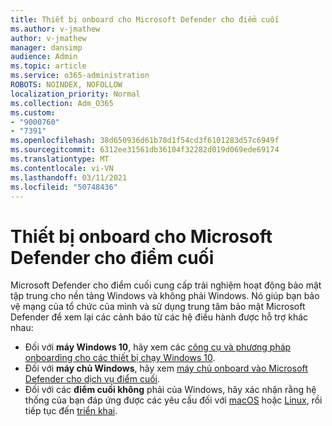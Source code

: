 ```yaml
---
title: Thiết bị onboard cho Microsoft Defender cho điểm cuối
ms.author: v-jmathew
author: v-jmathew
manager: dansimp
audience: Admin
ms.topic: article
ms.service: o365-administration
ROBOTS: NOINDEX, NOFOLLOW
localization_priority: Normal
ms.collection: Adm_O365
ms.custom:
- "9000760"
- "7391"
ms.openlocfilehash: 38d650936d61b78d1f54cd3f6101283d57c6949f
ms.sourcegitcommit: 6312ee31561db36104f32282d019d069ede69174
ms.translationtype: MT
ms.contentlocale: vi-VN
ms.lasthandoff: 03/11/2021
ms.locfileid: "50748436"
---
```

# <a name="onboard-devices-to-microsoft-defender-for-endpoint"></a>Thiết bị onboard cho Microsoft Defender cho điểm cuối

Microsoft Defender cho điểm cuối cung cấp trải nghiệm hoạt động bảo mật tập trung cho nền tảng Windows và không phải Windows. Nó giúp bạn bảo vệ mạng của tổ chức của mình và sử dụng trung tâm bảo mật Microsoft Defender để xem lại các cảnh báo từ các hệ điều hành được hỗ trợ khác nhau:

- Đối với **máy Windows 10**, hãy xem các [công cụ và phương pháp onboarding cho các thiết bị chạy Windows 10](https://go.microsoft.com/fwlink/?linkid=2143460).
- Đối với **máy chủ Windows**, hãy xem [máy chủ onboard vào Microsoft Defender cho dịch vụ điểm cuối](https://go.microsoft.com/fwlink/?linkid=2143627).
- Đối với các **điểm cuối không** phải của Windows, hãy xác nhận rằng hệ thống của bạn đáp ứng được các yêu cầu đối với [macOS](https://go.microsoft.com/fwlink/?linkid=2143461) hoặc [Linux](https://go.microsoft.com/fwlink/?linkid=2143462), rồi tiếp tục đến [triển khai](https://go.microsoft.com/fwlink/?linkid=2143628).
